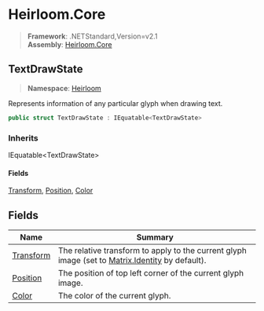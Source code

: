 # Heirloom.Core

> **Framework**: .NETStandard,Version=v2.1  
> **Assembly**: [Heirloom.Core][0]  

## TextDrawState

> **Namespace**: [Heirloom][0]  

Represents information of any particular glyph when drawing text.

```cs
public struct TextDrawState : IEquatable<TextDrawState>
```

### Inherits

IEquatable\<TextDrawState>

#### Fields

[Transform][1], [Position][2], [Color][3]

## Fields

| Name           | Summary                                                                                              |
|----------------|------------------------------------------------------------------------------------------------------|
| [Transform][1] | The relative transform to apply to the current glyph image (set to [Matrix.Identity][4] by default). |
| [Position][2]  | The position of top left corner of the current glyph image.                                          |
| [Color][3]     | The color of the current glyph.                                                                      |

[0]: ../../Heirloom.Core.md
[1]: TextDrawState/Transform.md
[2]: TextDrawState/Position.md
[3]: TextDrawState/Color.md
[4]: Matrix/Identity.md
